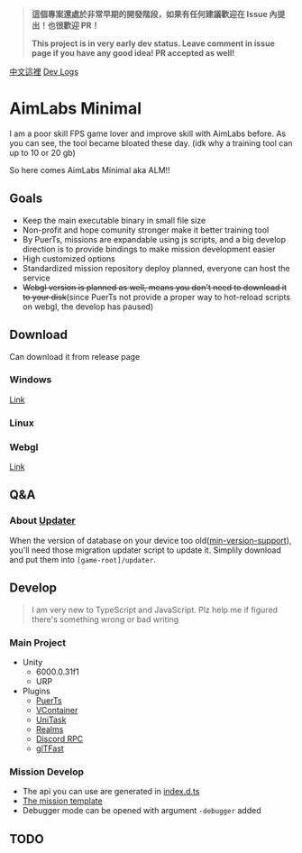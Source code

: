 >**這個專案還處於非常早期的開發階段，如果有任何建議歡迎在 Issue 內提出！也很歡迎 PR！**
>
>**This project is in very early dev status. Leave comment in issue page if you have any good idea! PR accepted as well!**

[中文這裡](./docs/README-ZH.md)
[Dev Logs](https://www.youtube.com/playlist?list=PLG-7kiz0ACzoNg00PC8ezm3Dl2S-2Edmh)

# AimLabs Minimal

I am a poor skill FPS game lover and improve skill with AimLabs before. As you can see, the tool became bloated these day. (idk why a training tool can up to 10 or 20 gb)

So here comes AimLabs Minimal aka ALM!!

## Goals

- Keep the main executable binary in small file size
- Non-profit and hope comunity stronger make it better training tool
- By PuerTs, missions are expandable using js scripts, and a big develop direction is to provide bindings to make mission development easier
- High customized options
- Standardized mission repository deploy planned, everyone can host the service
- ~~Webgl version is planned as well, means you don't need to download it to your disk~~(since PuerTs not provide a proper way to hot-reload scripts on webgl, the develop has paused)

## Download

Can download it from release page

### Windows

[Link](https://github.com/JacKooDesu/aimlabs-minimal/releases/latest)

### Linux

### Webgl

[Link]()

## Q&A

### About [Updater](./updater/)

When the version of database on your device too old([min-version-support](./Assets/Resources/min-version-support.txt)), you'll need those migration updater script to update it.
Simplily download and put them into `[game-root]/updater`.

## Develop

>I am very new to TypeScript and JavaScript. Plz help me if figured there's something wrong or bad writing

### Main Project

- Unity
  - 6000.0.31f1
  - URP
- Plugins
  - [PuerTs](https://puerts.github.io)
  - [VContainer](https://vcontainer.hadashikick.jp)
  - [UniTask](https://github.com/Cysharp/UniTask)
  - [Realms](https://github.com/realm/realm-dotnet)
  - [Discord RPC](https://github.com/lachee/discord-rpc-csharp)
  - [glTFast](https://github.com/atteneder/glTFast)

### Mission Develop

- The api you can use are generated in [index.d.ts](./Assets/Gen/Typing/csharp/index.d.ts)
- [The mission template](./docs/template/mission/)
- Debugger mode can be opened with argument `-debugger` added

## TODO
